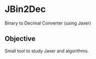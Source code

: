 # JBin2Dec
Binary to Decimal Converter (using Jaxer)

## Objective
Small tool to study Jaxer and algorithms.
